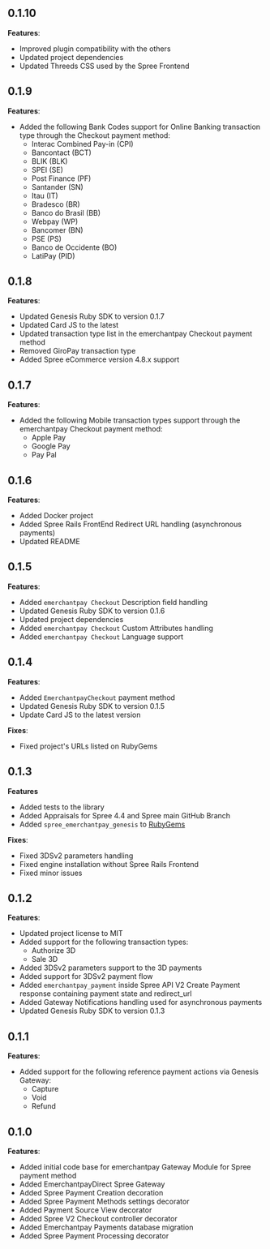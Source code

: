 0.1.10
-----
**Features**:

* Improved plugin compatibility with the others
* Updated project dependencies
* Updated Threeds CSS used by the Spree Frontend

0.1.9
-----
**Features**:

* Added the following Bank Codes support for Online Banking transaction type through the Checkout payment method:
  * Interac Combined Pay-in (CPI)
  * Bancontact (BCT)
  * BLIK (BLK)
  * SPEI (SE)
  * Post Finance (PF)
  * Santander (SN)
  * Itau (IT)
  * Bradesco (BR)
  * Banco do Brasil (BB)
  * Webpay (WP)
  * Bancomer (BN)
  * PSE (PS)
  * Banco de Occidente (BO)
  * LatiPay (PID)

0.1.8
-----
**Features**:

* Updated Genesis Ruby SDK to version 0.1.7
* Updated Card JS to the latest
* Updated transaction type list in the emerchantpay Checkout payment method
* Removed GiroPay transaction type
* Added Spree eCommerce version 4.8.x support

0.1.7
-----
**Features**:

* Added the following Mobile transaction types support through the emerchantpay Checkout payment method:
  * Apple Pay
  * Google Pay
  * Pay Pal

0.1.6
-----
**Features**:

* Added Docker project
* Added Spree Rails FrontEnd Redirect URL handling (asynchronous payments)
* Updated README

0.1.5
-----
**Features**:

* Added `emerchantpay Checkout` Description field handling
* Updated Genesis Ruby SDK to version 0.1.6
* Updated project dependencies
* Added `emerchantpay Checkout` Custom Attributes handling
* Added `emerchantpay Checkout` Language support

0.1.4
-----
**Features**:

* Added `EmerchantpayCheckout` payment method
* Updated Genesis Ruby SDK to version 0.1.5
* Update Card JS to the latest version

**Fixes**:

* Fixed project's URLs listed on RubyGems

0.1.3
-----
**Features**

* Added tests to the library
* Added Appraisals for Spree 4.4 and Spree main GitHub Branch
* Added `spree_emerchantpay_genesis` to [RubyGems](https://rubygems.org/gems/spree_emerchantpay_genesis)

**Fixes**:

* Fixed 3DSv2 parameters handling
* Fixed engine installation without Spree Rails Frontend
* Fixed minor issues

0.1.2
-----

**Features**:

* Updated project license to MIT
* Added support for the following transaction types:
  * Authorize 3D
  * Sale 3D
* Added 3DSv2 parameters support to the 3D payments
* Added support for 3DSv2 payment flow
* Added `emerchantpay_payment` inside Spree API V2 Create Payment response containing payment state and redirect_url
* Added Gateway Notifications handling used for asynchronous payments
* Updated Genesis Ruby SDK to version 0.1.3

0.1.1
-----

**Features**:

* Added support for the following reference payment actions via Genesis Gateway:
  * Capture
  * Void
  * Refund

0.1.0
-----

**Features**:

* Added initial code base for emerchantpay Gateway Module for Spree payment method
* Added EmerchantpayDirect Spree Gateway
* Added Spree Payment Creation decoration
* Added Spree Payment Methods settings decorator
* Added Payment Source View decorator
* Added Spree V2 Checkout controller decorator
* Added Emerchantpay Payments database migration
* Added Spree Payment Processing decorator
